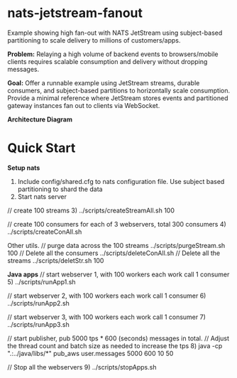# nats-jetstream-fanout
Example showing high fan-out with NATS JetStream using subject-based partitioning to scale delivery to millions of customers/apps.

**Problem:** Relaying a high volume of backend events to browsers/mobile clients requires scalable consumption and delivery without dropping messages.

**Goal:** Offer a runnable example using JetStream streams, durable consumers, and subject-based partitions to horizontally scale consumption.
Provide a minimal reference where JetStream stores events and partitioned gateway instances fan out to clients via WebSocket.

**Architecture Diagram**


# Quick Start

**Setup nats**
1) Include config/shared.cfg to nats configuration file. Use subject based partitioning to shard the data
2) Start nats server
   
// create 100 streams
3) ../scripts/createStreamAll.sh 100 

 // create 100 consumers for each of 3 webservers, total 300 consumers
4) ../scripts/createConAll.sh

Other utils.
// purge data across the 100 streams
../scripts/purgeStream.sh 100
// Delete all the consumers
../scripts/deleteConAll.sh
// Delete all the streams
../scripts/deletStr.sh 100


**Java apps**
// start webserver 1, with 100 workers each work call 1 consumer
5) ../scripts/runApp1.sh

// start webserver 2, with 100 workers each work call 1 consumer
6) ../scripts/runApp2.sh

// start webserver 3, with 100 workers each work call 1 consumer
7) ../scripts/runApp3.sh

// start publisher, pub 5000 tps * 600 (seconds) messages in total.
// Adjust the thread count and batch size as needed to increase the tps
8) java -cp ".:../java/libs/*" pub_aws user.messages 5000 600 10 50

// Stop all the webservers
9) ../scripts/stopApps.sh



